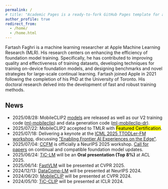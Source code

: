 ```yaml
---
permalink: /
# title: "Academic Pages is a ready-to-fork GitHub Pages template for academic personal websites"
author_profile: true
redirect_from: 
  - /home/
  - /home.html
---
```


Fartash Faghri is a machine learning researcher at Apple Machine Learning 
Research (MLR). His research centers on enhancing the efficiency of foundation 
model training. Specifically, he has contributed to improving quality and 
effectiveness of training datasets, developing techniques for training 
on-device foundation models, and designing benchmarks and novel strategies for 
large-scale continual learning. Fartash joined Apple in 2021 following the 
completion of his PhD at the University of Toronto. His doctoral research 
delved into the development of fast and robust training methods.

News
----
* 2025/08/28: MobileCLIP2 [models](https://huggingface.co/collections/apple/mobileclip2-68ac947dcb035c54bcd20c47) are released as well as our V2 training code ([ml-mobileclip](https://github.com/apple/ml-mobileclip)) and data generation code ([ml-mobileclip-dr](https://github.com/apple/ml-mobileclip-dr)).
* 2025/07/22: MobileCLIP2 accepted to TMLR with <mark>Featured Certification</mark>.
* 2025/07/18: Delivering a keynote at the [ICML 2025 TTODLer-FM workshop](https://ttodlerfm.gitlab.io), discussing ["Enabling Frontier AI Experiences on the Edge"](https://ttodlerfm.gitlab.io/talks/enabling_frontier_ai_experiences_on_the_edge/).
* 2025/07/04: [CCFM](https://sites.google.com/view/ccfm-neurips2025) is officially a NeurIPS 2025 workshop. [Call for papers](https://sites.google.com/view/ccfm2025/call-for-papers) on continual and compatible foundation model updates.
* 2025/06/24: [TiC-LM](https://machinelearning.apple.com/research/tic-lm-web-scale) will be an **Oral presentation (Top 8%)** at ACL 2025.
* 2025/06/14: [FastVLM](https://machinelearning.apple.com/research/fastvlm-efficient-vision-encoding) will be presented at CVPR 2025.
* 2024/12/13: [DataComp-LM](https://www.datacomp.ai/dclm/) will be presented at NeurIPS 2024.
* 2024/06/20: [MobileCLIP](https://machinelearning.apple.com/research/mobileclip) will be presented at CVPR 2024.
* 2024/05/10: [TiC-CLIP](https://arxiv.org/abs/2310.16226) will be presented at ICLR 2024.
